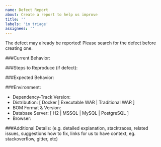 ```yaml
---
name: Defect Report
about: Create a report to help us improve
title: ''
labels: 'in triage'
assignees: ''
---
```

The defect may already be reported! Please search for the defect before creating one.


###Current Behavior:


###Steps to Reproduce (if defect):


###Expected Behavior:


###Environment:
  
  - Dependency-Track Version:
  - Distribution: [ Docker | Executable WAR | Traditional WAR ]
  - BOM Format & Version:
  - Database Server: [ H2 | MSSQL | MySQL | PostgreSQL ]
  - Browser: 

###Additional Details:
(e.g. detailed explanation, stacktraces, related issues, suggestions how to fix, links for us to have context, eg. stackoverflow, gitter, etc)
